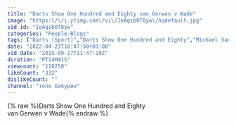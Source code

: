 ```yaml
---
title: "Darts Show One Hundred and Eighty van Gerwen v Wade"
image: "https:\/\/i.ytimg.com\/vi\/IeAqib0T8yw\/hqdefault.jpg"
vid_id: "IeAqib0T8yw"
categories: "People-Blogs"
tags: ["Darts (Sport)","Darts Show One Hundred and Eighty","Michael Van Gerwen (Athlete)"]
date: "2022-04-23T16:47:50+03:00"
vid_date: "2015-09-17T11:47:19Z"
duration: "PT14M41S"
viewcount: "110250"
likeCount: "332"
dislikeCount: ""
channel: "толя бабурин"
---
```

{% raw %}Darts Show One Hundred and Eighty<br />van Gerwen v Wade{% endraw %}
